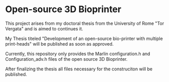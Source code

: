 # Open-source 3D Bioprinter

This project arises from my doctoral thesis from the University of Rome "Tor Vergata" and is aimed to continues it.

My Thesis titeled "Development of an open-source bio-printer with multiple print-heads" will be published as soon as approved.

Currently, this repository only provides the Marlin configuration.h and Configuration_adv.h files of the open source 3D Bioprinter.

After finalizing the thesis all files necessary for the construciton will be published.

